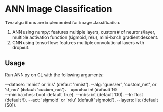# ANN Image Classification

Two algorithms are implemented for image classification: 
1) ANN using numpy: features multiple layers, custom # of neurons/layer, multiple activation function (sigmoid, relu), mini-batch gradient descent.
2) CNN using tensorflow: features multiple convolutional layers with dropout.

## Usage
Run ANN.py on CL with the following arguments:

--dataset: 'mnist' or 'iris' (default 'mnist'). 
--alg: 'guesser', 'custom_net', or 'tf_net' (default 'custom_net'). 
--epochs: int (default 16)  
--minibatches: bool (default True). 
--mbs: int (default 100). 
--lr: float (default 5). 
--act: 'sigmoid' or 'relu' (default 'sigmoid'). 
--layers: list (default [50]). 
